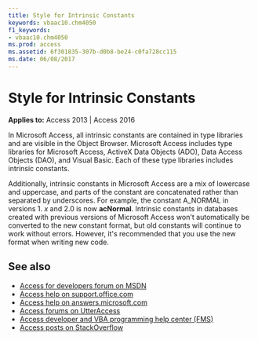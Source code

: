 ```yaml
---
title: Style for Intrinsic Constants
keywords: vbaac10.chm4050
f1_keywords:
- vbaac10.chm4050
ms.prod: access
ms.assetid: 6f301835-307b-d0b8-be24-c0fa728cc115
ms.date: 06/08/2017
---
```



# Style for Intrinsic Constants

  

**Applies to:** Access 2013 | Access 2016

In Microsoft Access, all intrinsic constants are contained in type libraries and are visible in the Object Browser. Microsoft Access includes type libraries for Microsoft Access, ActiveX Data Objects (ADO), Data Access Objects (DAO), and Visual Basic. Each of these type libraries includes intrinsic constants.

Additionally, intrinsic constants in Microsoft Access are a mix of lowercase and uppercase, and parts of the constant are concatenated rather than separated by underscores. For example, the constant A_NORMAL in versions 1. _x_ and 2.0 is now **acNormal**.
Intrinsic constants in databases created with previous versions of Microsoft Access won't automatically be converted to the new constant format, but old constants will continue to work without errors. However, it's recommended that you use the new format when writing new code.

## See also

- [Access for developers forum on MSDN](https://social.msdn.microsoft.com/Forums/office/en-US/home?forum=accessdev)
- [Access help on support.office.com](https://support.office.com/search/results?query=Access)
- [Access help on answers.microsoft.com](https://answers.microsoft.com/en-us/msoffice/forum?page=1&;tab=question&;status=all&;auth=1)
- [Access forums on UtterAccess](http://www.utteraccess.com/forum/index.php?act=idx)
- [Access developer and VBA programming help center (FMS)](http://www.fmsinc.com/MicrosoftAccess/developer/)
- [Access posts on StackOverflow](https://stackoverflow.com/questions/tagged/ms-access)
